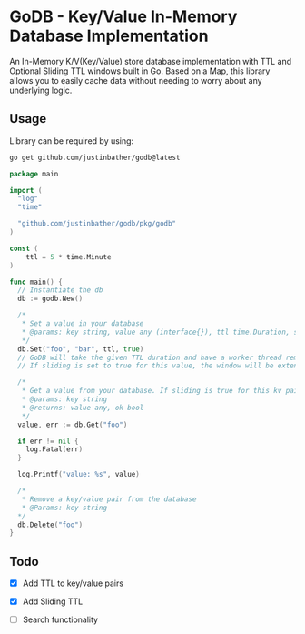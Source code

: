 # GoDB - Key/Value In-Memory Database Implementation

An In-Memory K/V(Key/Value) store database implementation with TTL and Optional Sliding TTL windows built in Go. Based on a Map, this library allows you to easily cache data without needing to worry about
any underlying logic.

## Usage

Library can be required by using:
```sh
go get github.com/justinbather/godb@latest
```

```go
package main

import (
  "log"
  "time"

  "github.com/justinbather/godb/pkg/godb"
)

const (
	ttl = 5 * time.Minute
)

func main() {
  // Instantiate the db
  db := godb.New()

  /*
   * Set a value in your database
   * @params: key string, value any (interface{}), ttl time.Duration, sliding bool
   */
  db.Set("foo", "bar", ttl, true)
  // GoDB will take the given TTL duration and have a worker thread remove the entry automatically once the TTL value has elapsed
  // If sliding is set to true for this value, the window will be extended by the TTL value whenever the KV pair is accessed

  /* 
   * Get a value from your database. If sliding is true for this kv pair, the expiration time will be moved forward by the same duration initially given
   * @params: key string
   * @returns: value any, ok bool 
   */
  value, err := db.Get("foo")

  if err != nil {
    log.Fatal(err)
  }

  log.Printf("value: %s", value)

  /*
   * Remove a key/value pair from the database
   * @Params: key string
  */
  db.Delete("foo")
}
```

## Todo

- [x] Add TTL to key/value pairs
- [x] Add Sliding TTL 
- [ ] Search functionality


